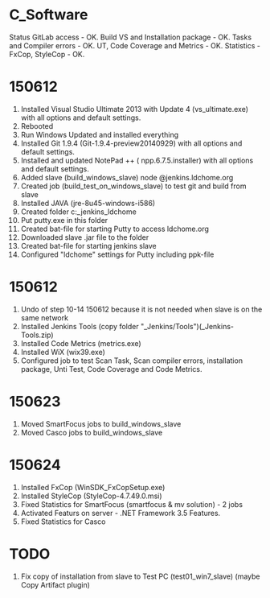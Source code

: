 # C_Software

Status
GitLab access - OK.
Build VS and Installation package - OK.
Tasks and Compiler errors - OK.
UT, Code Coverage and Metrics - OK.
Statistics - FxCop, StyleCop - OK.

150612
=========================================
1. Installed Visual Studio Ultimate 2013 with Update 4 (vs_ultimate.exe) with all options and default settings.
2. Rebooted
3. Run Windows Updated and installed everything
4. Installed Git 1.9.4 (Git-1.9.4-preview20140929) with all options and default settings.
5. Installed and updated NotePad ++ ( npp.6.7.5.installer) with all options and default settings.
6. Added slave (build_windows_slave) node @jenkins.ldchome.org
7. Created job (build_test_on_windows_slave) to test git and build from slave
8. Installed JAVA (jre-8u45-windows-i586)
9. Created folder c:\_jenkins_ldchome
10. Put putty.exe in this folder
11. Created bat-file for starting Putty to access ldchome.org
12. Downloaded slave .jar file to the folder
13. Created bat-file for starting jenkins slave
14. Configured "ldchome" settings for Putty including ppk-file

150612
=========================================
1. Undo of step 10-14 150612 because it is not needed when slave is on the same network
2. Installed Jenkins Tools (copy folder "_Jenkins/Tools")(_Jenkins-Tools.zip)
3. Installed Code Metrics (metrics.exe)
4. Installed WiX (wix39.exe)
5. Configured job to test Scan Task, Scan compiler errors, installation package, Unti Test, Code Coverage and Code Metrics.

150623
=========================================
1. Moved SmartFocus jobs to build_windows_slave
2. Moved Casco jobs to build_windows_slave

150624
=========================================
1. Installed FxCop (WinSDK_FxCopSetup.exe)
2. Installed StyleCop (StyleCop-4.7.49.0.msi)
3. Fixed Statistics for SmartFocus (smartfocus & mv solution) - 2 jobs
4. Activated Featurs on server - .NET Framework 3.5 Features.
5. Fixed Statistics for Casco

TODO
=========================================
1. Fix copy of installation from slave to Test PC (test01_win7_slave) (maybe Copy Artifact plugin)

